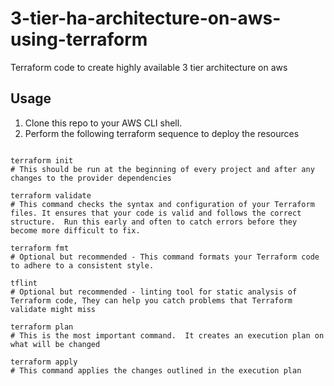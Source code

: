 # 3-tier-ha-architecture-on-aws-using-terraform
Terraform code to create highly available 3 tier architecture on aws 

## Usage
1. Clone this repo to your AWS CLI shell.
2. Perform the following terraform sequence to deploy the resources

```shell

terraform init
# This should be run at the beginning of every project and after any changes to the provider dependencies

terraform validate
# This command checks the syntax and configuration of your Terraform files. It ensures that your code is valid and follows the correct structure.  Run this early and often to catch errors before they become more difficult to fix.

terraform fmt
# Optional but recommended - This command formats your Terraform code to adhere to a consistent style.

tflint
# Optional but recommended - linting tool for static analysis of Terraform code, They can help you catch problems that Terraform validate might miss

terraform plan
# This is the most important command.  It creates an execution plan on what will be changed

terraform apply
# This command applies the changes outlined in the execution plan

```
